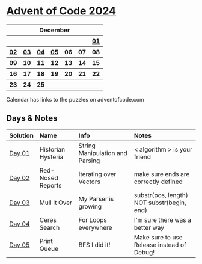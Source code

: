 # [Advent of Code 2024](https://adventofcode.com/2024)

<table>
<tr>
    <th colspan="7">December</th>
    </tr>
    <tr>
        <th></th>
        <th></th>
        <th></th>
        <th></th>
        <th></th>
        <th></th>
        <th><a href="https://adventofcode.com/2024/day/1">01</a></th>
    </tr>
    <tr>
        <th><a href="https://adventofcode.com/2024/day/2">02</a></th>
	    <th><a href="https://adventofcode.com/2024/day/3">03</a></th>
	    <th><a href="https://adventofcode.com/2024/day/4">04</a></th>
	    <th><a href="https://adventofcode.com/2024/day/5">05</a></th>
	<th>06</th>
	<th>07</th>
	<th>08</th>
    </tr>
    <tr>
        <th>09</th>
	<th>10</th>
	<th>11</th>
	<th>12</th>
	<th>13</th>
	<th>14</th>
	<th>15</th>
    </tr>
    <tr>
	<th>16</th>
	<th>17</th>
        <th>18</th>
        <th>19</th>
        <th>20</th>
        <th>21</th>
        <th>22</th>
    </tr>
    <tr>
        <th>23</th>
        <th>24</th>
        <th>25</th>
        <th></th>
        <th></th>
        <th></th>
        <th></th>
    </tr>
</table>
Calendar has links to the puzzles on adventofcode.com

## Days & Notes

Solution | Name | Info | Notes
:--- | :-- | :---  | :----
[Day 01](https://github.com/enigm4tik/advent-of-code/blob/main/2024/day01.cpp) | Historian Hysteria | String Manipulation and Parsing | < algorithm > is your friend
[Day 02](https://github.com/enigm4tik/advent-of-code/blob/main/2024/day02.cpp) | Red-Nosed Reports | Iterating over Vectors | make sure ends are correctly defined
[Day 03](https://github.com/enigm4tik/advent-of-code/blob/main/2024/day03.cpp) | Mull It Over | My Parser is growing | substr(pos, length) NOT substr(begin, end)
[Day 04](https://github.com/enigm4tik/advent-of-code/blob/main/2024/day04.cpp) | Ceres Search | For Loops everywhere | I'm sure there was a better way
[Day 05](https://github.com/enigm4tik/advent-of-code/blob/main/2024/day05.cpp) | Print Queue | BFS I did it! | Make sure to use Release instead of Debug! 
